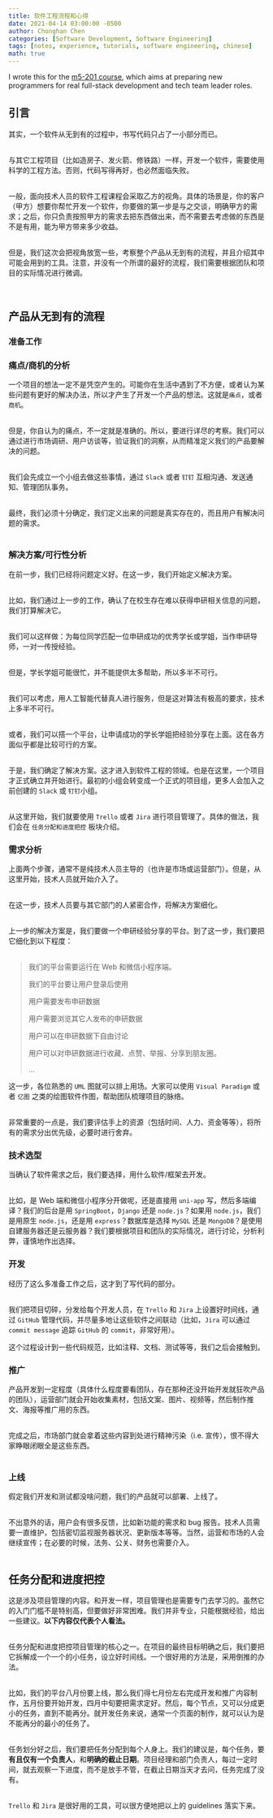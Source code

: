 ```yaml
---
title: 软件工程流程和心得
date: 2021-04-14 03:00:00 -0500
author: Chonghan Chen
categories: [Software Development, Software Engineering]
tags: [notes, experience, tutorials, software engineering, chinese]
math: true
---
```


I wrote this for the [m5-201 course](https://paulcccccch.github.io/m5-201/schedule/), which aims at preparing new programmers for real full-stack development and tech team leader roles.

## 引言
其实，一个软件从无到有的过程中，书写代码只占了一小部分而已。  
<br>

与其它工程项目（比如造房子、发火箭、修铁路）一样，开发一个软件，需要使用科学的工程方法。否则，代码写得再好，也必然面临失败。  
<br>

一般，面向技术人员的软件工程课程会采取乙方的视角。具体的场景是，你的客户（甲方）想要你帮忙开发一个软件，你要做的第一步是与之交谈，明确甲方的需求；之后，你只负责按照甲方的需求去把东西做出来，而不需要去考虑做的东西是不是有用，能为甲方带来多少收益。  
<br>

但是，我们这次会把视角放宽一些，考察整个产品从无到有的流程，并且介绍其中可能会用到的工具。注意，并没有一个所谓的最好的流程，我们需要根据团队和项目的实际情况进行微调。  

<br>

## 产品从无到有的流程

### 准备工作


### 痛点/商机的分析
一个项目的想法一定不是凭空产生的。可能你在生活中遇到了不方便，或者认为某些问题有更好的解决办法，所以才产生了开发一个产品的想法。这就是`痛点`，或者`商机`。  
<br>


但是，你自认为的痛点，不一定就是准确的。所以，要进行详尽的考察。我们可以通过进行市场调研、用户访谈等，验证我们的洞察，从而精准定义我们的产品要解决的问题。  
<br>

我们会先成立一个小组去做这些事情，通过 `Slack` 或者 `钉钉` 互相沟通、发送通知、管理团队事务。  
<br>

最终，我们必须十分确定，我们定义出来的问题是真实存在的，而且用户有解决问题的需求。  
<br>

### 解决方案/可行性分析
在前一步，我们已经将问题定义好。在这一步，我们开始定义解决方案。  
<br>

比如，我们通过上一步的工作，确认了在校生存在难以获得申研相关信息的问题，我们打算解决它。  
<br>

我们可以这样做：为每位同学匹配一位申研成功的优秀学长或学姐，当作申研导师，一对一传授经验。  
<br>

但是，学长学姐可能很忙，并不能提供太多帮助，所以多半不可行。  
<br>

我们可以考虑，用人工智能代替真人进行服务，但是这对算法有极高的要求，技术上多半不可行。  
<br>

或者，我们可以搭一个平台，让申请成功的学长学姐把经验分享在上面。这在各方面似乎都是比较可行的方案。  
<br>

于是，我们确定了解决方案。这才进入到软件工程的领域。也是在这里，一个项目才正式确立并开始进行。最初的小组会转变成一个正式的项目组，更多人会加入之前创建的 `Slack` 或 `钉钉`小组。  
<br>

从这里开始，我们就要使用 `Trello` 或者 `Jira` 进行项目管理了。具体的做法，我们会在 `任务分配和进度把控` 板块介绍。

### 需求分析
上面两个步骤，通常不是纯技术人员主导的（也许是市场或运营部门）。但是，从这里开始，技术人员就开始介入了。  
<br>

在这一步，技术人员要与其它部门的人紧密合作，将解决方案细化。  
<br>

上一步的解决方案是，我们要做一个申研经验分享的平台。到了这一步，我们要把它细化到以下程度：  
<br>

> 我们的平台需要运行在 Web 和微信小程序端。
>
> 我们的平台要让用户登录后使用
>
> 用户需要发布申研数据
>
> 用户需要浏览其它人发布的申研数据
>
> 用户可以在申研数据下自由讨论
>
> 用户可以对申研数据进行收藏、点赞、举报、分享到朋友圈。
>
> ...

这一步，各位熟悉的 `UML` 图就可以排上用场。大家可以使用 `Visual Paradigm` 或者 `亿图` 之类的绘图软件作图，帮助团队梳理项目的脉络。  
<br>

非常重要的一点是，我们要评估手上的资源（包括时间、人力、资金等等），将所有的需求分出优先级，必要时进行舍弃。

### 技术选型
当确认了软件需求之后，我们要选择，用什么软件/框架去开发。  
<br>

比如，是 Web 端和微信小程序分开做呢，还是直接用 `uni-app` 写，然后多端编译？我们的后台是用 `SpringBoot`，`Django` 还是 `node.js`？如果用 `node.js`，我们是用原生 `node.js`，还是用 `express`？数据库是选择 `MySQL` 还是 `MongoDB`？是使用自建服务器还是云服务器？我们要根据项目和团队的实际情况，进行讨论，分析利弊，谨慎地作出选择。  


### 开发
经历了这么多准备工作之后，这才到了写代码的部分。  
<br>

我们把项目切碎，分发给每个开发人员，在 `Trello` 和 `Jira` 上设置好时间线，通过 `GitHub` 管理代码，并尽量多地让这些软件之间联动（比如，`Jira` 可以通过 `commit message` 追踪 `GitHub` 的 `commit`，非常好用）。

这个过程设计到一些代码规范，比如注释、文档、测试等等，我们之后会接触到。

### 推广
产品开发到一定程度（具体什么程度要看团队，存在那种还没开始开发就狂吹产品的团队），运营部门就会开始收集素材，包括文案、图片、视频等，然后制作推文、海报等推广用的东西。  
<br>

完成之后，市场部门就会拿着这些内容到处进行精神污染（i.e. 宣传），恨不得大家睁眼闭眼全是这些东西。  
<br>

### 上线
假定我们开发和测试都没啥问题，我们的产品就可以部署、上线了。  
<br>

不出意外的话，用户会有很多反馈，比如新功能的需求和 bug 报告。技术人员需要一直维护，包括密切监视服务器状况、更新版本等等。当然，运营和市场的人会继续宣传；在必要的时候，法务、公关、财务也需要介入。  
<br>

## 任务分配和进度把控

这是涉及项目管理的内容。和开发一样，项目管理也是需要专门去学习的。虽然它的入门门槛不是特别高，但要做好非常困难。我们并非专业，只能根据经验，给出一些建议。**以下内容仅代表个人看法。**  
<br>

任务分配和进度把控项目管理的核心之一。在项目的最终目标明确之后，我们要把它拆解成一个一个的小任务，设立好时间线。一个很好用的方法是，采用倒推的办法。  
<br>

比如，我们的平台八月份要上线，那么我们得七月份左右完成开发和推广内容制作，五月份要开始开发，四月中旬要把需求定好。然后，每个节点，又可以分成更小的任务，直到不能再分。就开发任务来说，通常一个页面的制作，就可以认为是不能再分的最小的任务了。  
<br>

任务划分好之后，我们要把任务分配到每个人身上。我们的建议是，每个任务，要**有且仅有一个负责人**，和**明确的截止日期**。项目经理和部门负责人，每过一定时间，就去观察一下进度，而不是放手不管，在截止日期当天才去问，任务完成了没有。  
<br>

`Trello` 和 `Jira` 是很好用的工具，可以很方便地把以上的 guidelines 落实下来。  

